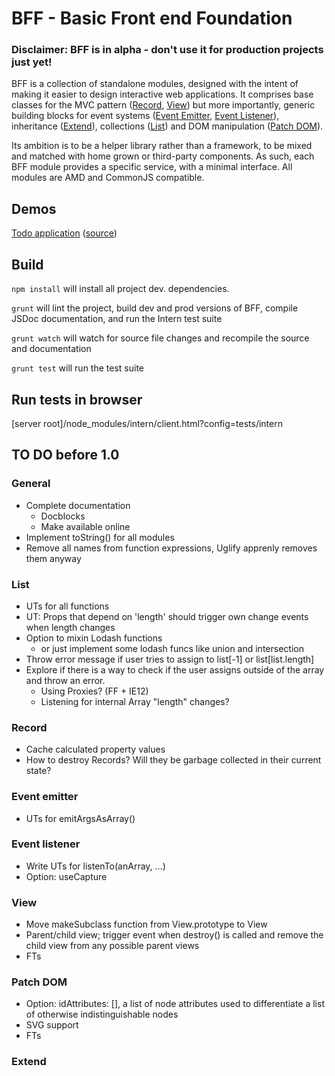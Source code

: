 BFF - Basic Front end Foundation
================================
### Disclaimer: BFF is in alpha - don't use it for production projects just yet!

BFF is a collection of standalone modules, designed with the intent of making it easier to design interactive web applications. It comprises base classes for the MVC pattern ([Record](https://github.com/oskargustafsson/BFF/blob/master/src/record.js), [View](https://github.com/oskargustafsson/BFF/blob/master/src/view.js)) but more importantly, generic building blocks for event systems ([Event Emitter](https://github.com/oskargustafsson/BFF/blob/master/src/event-emitter.js), [Event Listener](https://github.com/oskargustafsson/BFF/blob/master/src/event-listener.js)), inheritance ([Extend](https://github.com/oskargustafsson/BFF/blob/master/src/extend.js)), collections ([List](https://github.com/oskargustafsson/BFF/blob/master/src/list.js)) and DOM manipulation ([Patch DOM](https://github.com/oskargustafsson/BFF/blob/master/src/patch-dom.js)).

Its ambition is to be a helper library rather than a framework, to be mixed and matched with home grown or third-party components. As such, each BFF module provides a specific service, with a minimal interface. All modules are AMD and CommonJS compatible.

Demos
-----
[Todo application](http://oskargustafsson.github.io/BFF-todos-example/) ([source](https://github.com/oskargustafsson/BFF-todos-example/))

Build
-----
`npm install` will install all project dev. dependencies.

`grunt` will lint the project, build dev and prod versions of BFF, compile JSDoc documentation, and run the Intern test suite

`grunt watch` will watch for source file changes and recompile the source and documentation

`grunt test` will run the test suite

Run tests in browser
--------------------
[server root]/node_modules/intern/client.html?config=tests/intern

TO DO before 1.0
----------------
### General
* Complete documentation
    * Docblocks
    * Make available online
* Implement toString() for all modules
* Remove all names from function expressions, Uglify apprenly removes them anyway

### List
* UTs for all functions
* UT: Props that depend on 'length' should trigger own change events when length changes
* Option to mixin Lodash functions
    * or just implement some lodash funcs like union and intersection
* Throw error message if user tries to assign to list[-1] or list[list.length]
* Explore if there is a way to check if the user assigns outside of the array and throw an error.
    * Using Proxies? (FF + IE12)
    * Listening for internal Array "length" changes?

### Record
* Cache calculated property values
* How to destroy Records? Will they be garbage collected in their current state?

### Event emitter
* UTs for emitArgsAsArray()

### Event listener
* Write UTs for listenTo(anArray, ...)
* Option: useCapture

### View
* Move makeSubclass function from View.prototype to View
* Parent/child view; trigger event when destroy() is called and remove the child view from any possible parent views
* FTs

### Patch DOM
* Option: idAttributes: [], a list of node attributes used to differentiate a list of otherwise indistinguishable nodes
* SVG support
* FTs

### Extend
